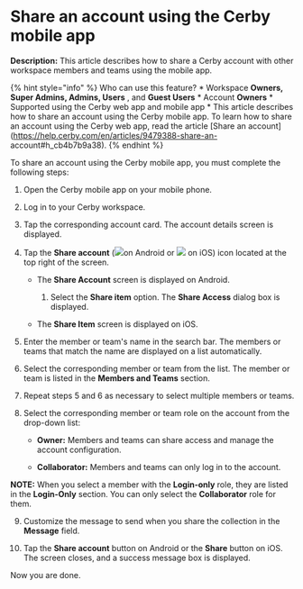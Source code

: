 # Share an account using the Cerby mobile app

**Description:** This article describes how to share a Cerby account with other workspace members and teams using the mobile app.

{% hint style="info" %} Who can use this feature? * Workspace **Owners, Super
Admins, Admins, Users** , and **Guest Users** * Account **Owners** * Supported
using the Cerby web app and mobile app * This article describes how to share
an account using the Cerby mobile app. To learn how to share an account using
the Cerby web app, read the article [Share an
account](https://help.cerby.com/en/articles/9479388-share-an-
account#h_cb4b7b9a38). {% endhint %}

To share an account using the Cerby mobile app, you must complete the
following steps:

  1. Open the Cerby mobile app on your mobile phone.

  2. Log in to your Cerby workspace.

  3. Tap the corresponding account card. The account details screen is displayed.

  4. Tap the **Share account** (![](gitbook/imagesAD_4nXezJ41ScN5YsdaeSVf5bG5sgRKjlGMj7rRM1nJovLDlVlYtlnN8xwGmwdqVU7oUXmGM0VdTV9mpVcBhqqfEEXbSMf03i6aukShAR_WDEhC_3Zklg4nRexirpj_pFxmXu7uwm-Ksu0PwA6mEjULARhEQXOMj)on Android or ![](gitbook/imagesAD_4nXerJsn0pG8741CqGG-MTH7wHnYS982qDVW_1V1H1TS3NHSbGQ8jP29EWQXwshaxuX6DQ-uXXGkid_Yj2wOf0Jvjd3TiHhdgq_PL8xeUTEuXRJnNoOe5MGYcqyb2J9cRabv5q3vqBVdlZWTWBbSnxpigTS1u) on iOS) icon located at the top right of the screen. 

     * The **Share Account** screen is displayed on Android. 

       1. Select the **Share item** option. The **Share Access** dialog box is displayed.

     * The **Share Item** screen is displayed on iOS.

  5. Enter the member or team's name in the search bar. The members or teams that match the name are displayed on a list automatically.

  6. Select the corresponding member or team from the list. The member or team is listed in the **Members and Teams** section.

  7. Repeat steps 5 and 6 as necessary to select multiple members or teams.

  8. Select the corresponding member or team role on the account from the drop-down list:

     * **Owner:** Members and teams can share access and manage the account configuration.

     * **Collaborator:** Members and teams can only log in to the account.

**NOTE:** When you select a member with the **Login-only** role, they are
listed in the **Login-Only** section. You can only select the **Collaborator**
role for them.

  9. Customize the message to send when you share the collection in the **Message** field.

  10. Tap the **Share account** button on Android or the **Share** button on iOS. The screen closes, and a success message box is displayed. 

Now you are done.

